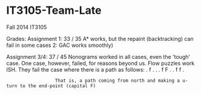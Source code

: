 IT3105-Team-Late
================

Fall 2014 IT3105

Grades:
  Assignment 1: 33 / 35  A* works, but the repaint (backtracking) can fail in some cases
             2:          GAC works smoothly)
             
Assignment 3/4: 37 / 45 Nonograms worked in all cases, even the 'tough' case. One case, however, failed, for reasons beyond us.
                        Flow puzzles work ISH. They fail the case where there is a path as follows:
                      .  f . .
                      .  f F .
                      .  f f .
                      
                      That is, a path coming from north and making a u-turn to the end-point (capital F)
